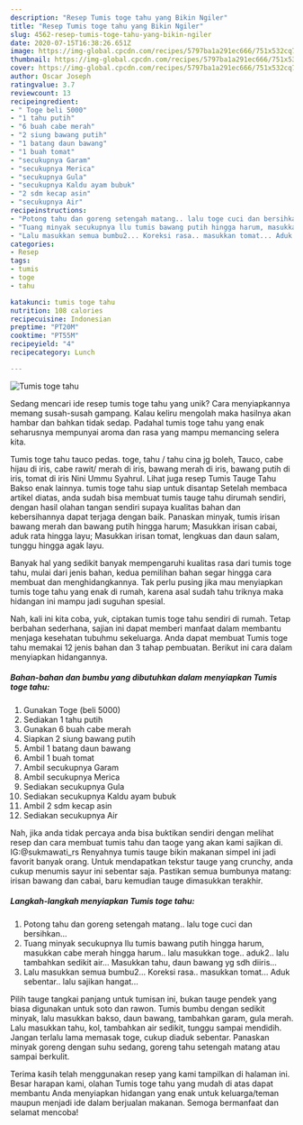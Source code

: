 ```yaml
---
description: "Resep Tumis toge tahu yang Bikin Ngiler"
title: "Resep Tumis toge tahu yang Bikin Ngiler"
slug: 4562-resep-tumis-toge-tahu-yang-bikin-ngiler
date: 2020-07-15T16:38:26.651Z
image: https://img-global.cpcdn.com/recipes/5797ba1a291ec666/751x532cq70/tumis-toge-tahu-foto-resep-utama.jpg
thumbnail: https://img-global.cpcdn.com/recipes/5797ba1a291ec666/751x532cq70/tumis-toge-tahu-foto-resep-utama.jpg
cover: https://img-global.cpcdn.com/recipes/5797ba1a291ec666/751x532cq70/tumis-toge-tahu-foto-resep-utama.jpg
author: Oscar Joseph
ratingvalue: 3.7
reviewcount: 13
recipeingredient:
- " Toge beli 5000"
- "1 tahu putih"
- "6 buah cabe merah"
- "2 siung bawang putih"
- "1 batang daun bawang"
- "1 buah tomat"
- "secukupnya Garam"
- "secukupnya Merica"
- "secukupnya Gula"
- "secukupnya Kaldu ayam bubuk"
- "2 sdm kecap asin"
- "secukupnya Air"
recipeinstructions:
- "Potong tahu dan goreng setengah matang.. lalu toge cuci dan bersihkan..."
- "Tuang minyak secukupnya llu tumis bawang putih hingga harum, masukkan cabe merah hingga harum.. lalu masukkan toge.. aduk2.. lalu tambahkan sedikit air... Masukkan tahu, daun bawang yg sdh diiris..."
- "Lalu masukkan semua bumbu2... Koreksi rasa.. masukkan tomat... Aduk sebentar.. lalu sajikan hangat..."
categories:
- Resep
tags:
- tumis
- toge
- tahu

katakunci: tumis toge tahu 
nutrition: 108 calories
recipecuisine: Indonesian
preptime: "PT20M"
cooktime: "PT55M"
recipeyield: "4"
recipecategory: Lunch

---
```



![Tumis toge tahu](https://img-global.cpcdn.com/recipes/5797ba1a291ec666/751x532cq70/tumis-toge-tahu-foto-resep-utama.jpg)

Sedang mencari ide resep tumis toge tahu yang unik? Cara menyiapkannya memang susah-susah gampang. Kalau keliru mengolah maka hasilnya akan hambar dan bahkan tidak sedap. Padahal tumis toge tahu yang enak seharusnya mempunyai aroma dan rasa yang mampu memancing selera kita.

Tumis toge tahu tauco pedas. toge, tahu / tahu cina jg boleh, Tauco, cabe hijau di iris, cabe rawit/ merah di iris, bawang merah di iris, bawang putih di iris, tomat di iris Nini Ummu Syahrul. Lihat juga resep Tumis Tauge Tahu Bakso enak lainnya. tumis toge tahu siap untuk disantap Setelah membaca artikel diatas, anda sudah bisa membuat tumis tauge tahu dirumah sendiri, dengan hasil olahan tangan sendiri supaya kualitas bahan dan kebersihannya dapat terjaga dengan baik. Panaskan minyak, tumis irisan bawang merah dan bawang putih hingga harum; Masukkan irisan cabai, aduk rata hingga layu; Masukkan irisan tomat, lengkuas dan daun salam, tunggu hingga agak layu.

Banyak hal yang sedikit banyak mempengaruhi kualitas rasa dari tumis toge tahu, mulai dari jenis bahan, kedua pemilihan bahan segar hingga cara membuat dan menghidangkannya. Tak perlu pusing jika mau menyiapkan tumis toge tahu yang enak di rumah, karena asal sudah tahu triknya maka hidangan ini mampu jadi suguhan spesial.


Nah, kali ini kita coba, yuk, ciptakan tumis toge tahu sendiri di rumah. Tetap berbahan sederhana, sajian ini dapat memberi manfaat dalam membantu menjaga kesehatan tubuhmu sekeluarga. Anda dapat membuat Tumis toge tahu memakai 12 jenis bahan dan 3 tahap pembuatan. Berikut ini cara dalam menyiapkan hidangannya.

<!--inarticleads1-->

##### Bahan-bahan dan bumbu yang dibutuhkan dalam menyiapkan Tumis toge tahu:

1. Gunakan  Toge (beli 5000)
1. Sediakan 1 tahu putih
1. Gunakan 6 buah cabe merah
1. Siapkan 2 siung bawang putih
1. Ambil 1 batang daun bawang
1. Ambil 1 buah tomat
1. Ambil secukupnya Garam
1. Ambil secukupnya Merica
1. Sediakan secukupnya Gula
1. Sediakan secukupnya Kaldu ayam bubuk
1. Ambil 2 sdm kecap asin
1. Sediakan secukupnya Air


Nah, jika anda tidak percaya anda bisa buktikan sendiri dengan melihat resep dan cara membuat tumis tahu dan taoge yang akan kami sajikan di. IG:@sukmawati_rs Renyahnya tumis tauge bikin makanan simpel ini jadi favorit banyak orang. Untuk mendapatkan tekstur tauge yang crunchy, anda cukup menumis sayur ini sebentar saja. Pastikan semua bumbunya matang: irisan bawang dan cabai, baru kemudian tauge dimasukkan terakhir. 

<!--inarticleads2-->

##### Langkah-langkah menyiapkan Tumis toge tahu:

1. Potong tahu dan goreng setengah matang.. lalu toge cuci dan bersihkan...
1. Tuang minyak secukupnya llu tumis bawang putih hingga harum, masukkan cabe merah hingga harum.. lalu masukkan toge.. aduk2.. lalu tambahkan sedikit air... Masukkan tahu, daun bawang yg sdh diiris...
1. Lalu masukkan semua bumbu2... Koreksi rasa.. masukkan tomat... Aduk sebentar.. lalu sajikan hangat...


Pilih tauge tangkai panjang untuk tumisan ini, bukan tauge pendek yang biasa digunakan untuk soto dan rawon. Tumis bumbu dengan sedikit minyak, lalu masukkan bakso, daun bawang, tambahkan garam, gula merah. Lalu masukkan tahu, kol, tambahkan air sedikit, tunggu sampai mendidih. Jangan terlalu lama memasak toge, cukup diaduk sebentar. Panaskan minyak goreng dengan suhu sedang, goreng tahu setengah matang atau sampai berkulit. 

Terima kasih telah menggunakan resep yang kami tampilkan di halaman ini. Besar harapan kami, olahan Tumis toge tahu yang mudah di atas dapat membantu Anda menyiapkan hidangan yang enak untuk keluarga/teman maupun menjadi ide dalam berjualan makanan. Semoga bermanfaat dan selamat mencoba!
